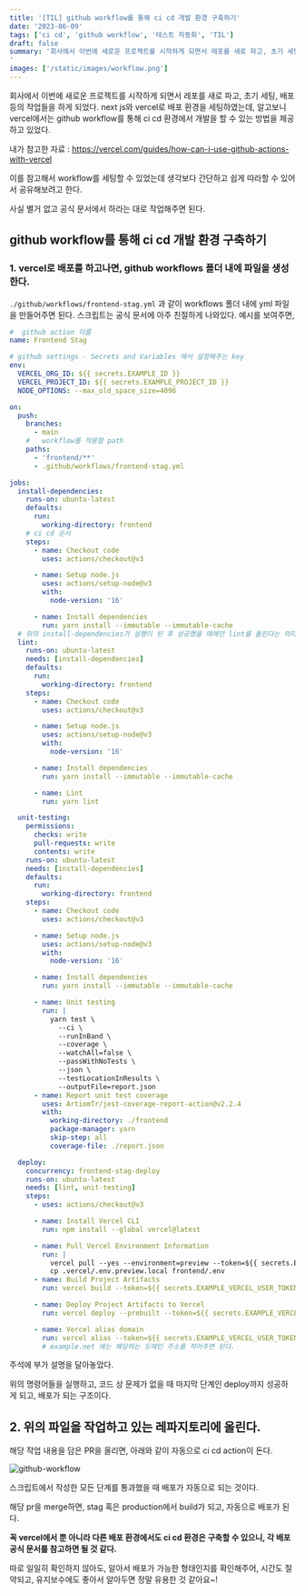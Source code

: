 ```yaml
---
title: '[TIL] github workflow를 통해 ci cd 개발 환경 구축하기'
date: '2023-06-09'
tags: ['ci cd', 'github workflow', '테스트 자동화', 'TIL']
draft: false
summary: '회사에서 이번에 새로운 프로젝트를 시작하게 되면서 레포를 새로 파고, 초기 세팅, 배포 등의 작업들을 하게 되었다. next js와 vercel로 배포 환경을 세팅하였는데, 알고보니 vercel에서는 github workflow를 통해 ci cd 환경에서 개발을 할 수 있는 방법을 제공하고 있었다.
'
images: ['/static/images/workflow.png']
---
```


회사에서 이번에 새로운 프로젝트를 시작하게 되면서 레포를 새로 파고, 초기 세팅, 배포 등의 작업들을 하게 되었다. next js와 vercel로 배포 환경을 세팅하였는데, 알고보니 vercel에서는 github workflow를 통해 ci cd 환경에서 개발을 할 수 있는 방법을 제공하고 있었다.

내가 참고한 자료 : https://vercel.com/guides/how-can-i-use-github-actions-with-vercel

이를 참고해서 workflow를 세팅할 수 있었는데 생각보다 간단하고 쉽게 따라할 수 있어서 공유해보려고 한다.

사실 별거 없고 공식 문서에서 하라는 대로 작업해주면 된다.

## github workflow를 통해 ci cd 개발 환경 구축하기

### 1. vercel로 배포를 하고나면, github workflows 폴더 내에 파일을 생성한다.

`./github/workflows/frontend-stag.yml` 과 같이 workflows 폴더 내에 yml 파일을 만들어주면 된다.
스크립트는 공식 문서에 아주 친절하게 나와있다. 예시를 보여주면,

```yml
#  github action 이름
name: Frontend Stag

# github settings - Secrets and Variables 에서 설정해주는 key
env:
  VERCEL_ORG_ID: ${{ secrets.EXAMPLE_ID }}
  VERCEL_PROJECT_ID: ${{ secrets.EXAMPLE_PROJECT_ID }}
  NODE_OPTIONS: --max_old_space_size=4096

on:
  push:
    branches:
      - main
    #   workflow를 적용할 path
    paths:
      - 'frontend/**'
      - .github/workflows/frontend-stag.yml

jobs:
  install-dependencies:
    runs-on: ubuntu-latest
    defaults:
      run:
        working-directory: frontend
    # ci cd 순서
    steps:
      - name: Checkout code
        uses: actions/checkout@v3

      - name: Setup node.js
        uses: actions/setup-node@v3
        with:
          node-version: '16'

      - name: Install dependencies
        run: yarn install --immutable --immutable-cache
  # 위의 install-dependencies가 실행이 된 후 성공했을 때에만 lint를 돌린다는 의미
  lint:
    runs-on: ubuntu-latest
    needs: [install-dependencies]
    defaults:
      run:
        working-directory: frontend
    steps:
      - name: Checkout code
        uses: actions/checkout@v3

      - name: Setup node.js
        uses: actions/setup-node@v3
        with:
          node-version: '16'

      - name: Install dependencies
        run: yarn install --immutable --immutable-cache

      - name: Lint
        run: yarn lint

  unit-testing:
    permissions:
      checks: write
      pull-requests: write
      contents: write
    runs-on: ubuntu-latest
    needs: [install-dependencies]
    defaults:
      run:
        working-directory: frontend
    steps:
      - name: Checkout code
        uses: actions/checkout@v3

      - name: Setup node.js
        uses: actions/setup-node@v3
        with:
          node-version: '16'

      - name: Install dependencies
        run: yarn install --immutable --immutable-cache

      - name: Unit testing
        run: |
          yarn test \
            --ci \
            --runInBand \
            --coverage \
            --watchAll=false \
            --passWithNoTests \
            --json \
            --testLocationInResults \
            --outputFile=report.json
      - name: Report unit test coverage
        uses: ArtiomTr/jest-coverage-report-action@v2.2.4
        with:
          working-directory: ./frontend
          package-manager: yarn
          skip-step: all
          coverage-file: ./report.json

  deploy:
    concurrency: frontend-stag-deploy
    runs-on: ubuntu-latest
    needs: [lint, unit-testing]
    steps:
      - uses: actions/checkout@v3

      - name: Install Vercel CLI
        run: npm install --global vercel@latest

      - name: Pull Vercel Environment Information
        run: |
          vercel pull --yes --environment=preview --token=${{ secrets.EXAMPLE_VERCEL_USER_TOKEN }} --scope=example
          cp .vercel/.env.preview.local frontend/.env
      - name: Build Project Artifacts
        run: vercel build --token=${{ secrets.EXAMPLE_VERCEL_USER_TOKEN }}

      - name: Deploy Project Artifacts to Vercel
        run: vercel deploy --prebuilt --token=${{ secrets.EXAMPLE_VERCEL_USER_TOKEN }} > domain.txt

      - name: Vercel alias domain
        run: vercel alias --token=${{ secrets.EXAMPLE_VERCEL_USER_TOKEN }} set `cat domain.txt` EXAMPLE.example.net --scope=example
        # example.net 에는 해당하는 도메인 주소를 적어주면 된다.
```

주석에 부가 설명을 달아놓았다.

위의 명령어들을 실행하고, 코드 상 문제가 없을 때 마지막 단계인 deploy까지 성공하게 되고, 배포가 되는 구조이다.

## 2. 위의 파일을 작업하고 있는 레파지토리에 올린다.

해당 작업 내용을 담은 PR을 올리면, 아래와 같이 자동으로 ci cd action이 돈다.

![github-workflow](/static/images/workflow.png)

스크립트에서 작성한 모든 단계를 통과했을 때 배포가 자동으로 되는 것이다.

해당 pr을 merge하면, stag 혹은 production에서 build가 되고, 자동으로 배포가 된다.

**꼭 vercel에서 뿐 아니라 다른 배포 환경에서도 ci cd 환경은 구축할 수 있으니, 각 배포 공식 문서를 참고하면 될 것 같다.**

따로 일일히 확인하지 않아도, 알아서 배포가 가능한 형태인지를 확인해주어, 시간도 절약되고, 유지보수에도 좋아서 알아두면 정말 유용한 것 같아요~!
